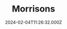 ---
date: 2024-02-04T11:26:32.000Z
title: Morrisons
latitude: 52.04938134912715
longitude: 0.9546547409704537
category: checkin
---